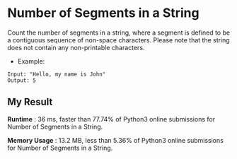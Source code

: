 # Number of Segments in a String

Count the number of segments in a string, where a segment is defined to be a contiguous sequence of non-space characters.
Please note that the string does not contain any non-printable characters.

- Example:

```
Input: "Hello, my name is John"
Output: 5
```

## My Result

**Runtime** : 36 ms, faster than 77.74% of Python3 online submissions for Number of Segments in a String.

**Memory Usage** : 13.2 MB, less than 5.36% of Python3 online submissions for Number of Segments in a String.
